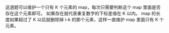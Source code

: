 这道题可以维护一个只有 K 个元素的 map，每次只需要判断这个 map 里面是否存在这个元素即可。
如果存在就代表重复数字的下标差值在 K 以内。
map 的长度如果超过了 K 以后就删除掉 i-k 的那个元素，这样一直维护 map 里面只有 K 个元素。